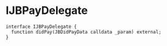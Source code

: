 # IJBPayDelegate

```solidity
interface IJBPayDelegate {
  function didPay(JBDidPayData calldata _param) external;
}
```
